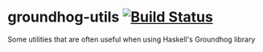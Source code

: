 groundhog-utils [![Build Status](https://travis-ci.org/Soostone/groundhog-utils.svg?branch=master)](https://travis-ci.org/Soostone/groundhog-utils)
===============

Some utilities that are often useful when using Haskell's Groundhog library
